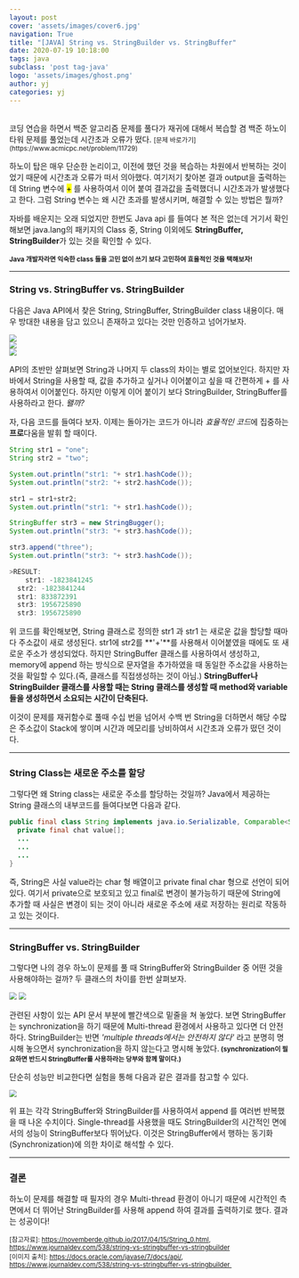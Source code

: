 ```yaml
---
layout: post
cover: 'assets/images/cover6.jpg'
navigation: True
title: "[JAVA] String vs. StringBuilder vs. StringBuffer" 
date: 2020-07-19 10:18:00
tags: java
subclass: 'post tag-java'
logo: 'assets/images/ghost.png'
author: yj
categories: yj
---
```


<br>
코딩 연습을 하면서 백준 알고리즘 문제를 풀다가 재귀에 대해서 복습할 겸 백준 하노이 타워 문제를 풀었는데 시간초과 오류가 떴다. <small> [문제 바로가기](https://www.acmicpc.net/problem/11729) </small> 

하노이 탑은 매우 단순한 논리이고, 이전에 했던 것을 복습하는 차원에서 반복하는 것이었기 때문에 시간초과 오류가  떠서 의아했다. 여기저기 찾아본 결과 output을 출력하는데 String 변수에 <mark>+</mark> 를 사용하여서 이어 붙여 결과값을 출력했더니 시간초과가 발생했다고 한다. 그럼 String 변수는 왜 시간 초과를 발생시키며, 해결할 수 있는 방법은 뭘까? 

자바를 배운지는 오래 되었지만 한번도 Java api 를 들여다 본 적은 없는데 거기서 확인해보면 java.lang의 패키지의 Class 중, String 이외에도 **StringBuffer, StringBuilder**가 있는 것을 확인할 수 있다. 

**<small>Java 개발자라면 익숙한 class 들을 고민 없이 쓰기 보다 고민하여 효율적인 것을 택해보자!</small>**



---



### String vs. StringBuffer vs. StringBuilder 

다음은 Java API에서 찾은 String, StringBuffer, StringBuilder class 내용이다. 매우 방대한 내용을 담고 있으니 존재하고 있다는 것만 인증하고 넘어가보자. 

<img src="https://user-images.githubusercontent.com/63405904/113874297-9dc7e300-97f0-11eb-9525-8538f6c91ff5.png" style="zoom:80%;" />



<br>

<img src="https://user-images.githubusercontent.com/63405904/113874434-c18b2900-97f0-11eb-9d64-d2a9910dea23.png" style="zoom:80%;" />



<br>

<img src="https://user-images.githubusercontent.com/63405904/113874481-ccde5480-97f0-11eb-9546-d366c2923b2e.png" style="zoom:80%;" />



API의 초반만 살펴보면 String과 나머지 두 class의 차이는 별로 없어보인다. 하지만 자바에서 String을 사용할 때, 값을 추가하고 싶거나 이어붙이고 싶을 때 간편하게 + 를 사용하여서 이어붙인다. 하지만 이렇게 이어 붙이기 보다 StringBuilder, StringBuffer를 사용하라고 한다. *왤까?* 



자, 다음 코드를 들여다 보자. 이제는 돌아가는 코드가 아니라 *효율적인 코드*에 집중하는 **프로**다움을 발휘 할 때이다. 

```java
String str1 = "one";
String str2 = "two";

System.out.println("str1: "+ str1.hashCode());
System.out.println("str2: "+ str2.hashCode());

str1 = str1+str2;
System.out.println("str1: "+ str1.hashCode());

StringBuffer str3 = new StringBugger();
System.out.println("str3: "+ str3.hashCode());

str3.append("three");
System.out.println("str3: "+ str3.hashCode());

>RESULT:
	str1: -1823841245
  str2: -1823841244
  str1: 833872391
  str3: 1956725890
  str3: 1956725890

```



위 코드를 확인해보면, String 클래스로 정의한 str1 과 str1 는 새로운 값을 할당할 때마다 주소값이 새로 생성된다. str1에 str2를 **'+'**를 사용해서 이어붙였을 때에도 또 새로운 주소가 생성되었다. 하지만 StringBuffer 클래스를 사용하여서 생성하고, memory에 append 하는 방식으로 문자열을 추가하였을 때 동일한 주소값을 사용하는 것을 확일할 수 있다.(즉, 클래스를 직접생성하는 것이 아님.) **StringBuffer나 StringBuilder 클래스를 사용할 때는 String 클래스를 생성할 때 method와 variable들을 생성하면서 소요되는 시간이 단축된다.** 

이것이 문제를 재귀함수로 풀때 수십 번을 넘어서 수백 번 String을 더하면서 해당 수많은 주소값이 Stack에 쌓이며 시간과 메모리를 낭비하여서 시간초과 오류가 떴던 것이다. 



---



### String Class는 새로운 주소를 할당

그렇다면 왜 String class는 새로운 주소를 할당하는 것일까? Java에서 제공하는 String 클래스의 내부코드를 들여다보면 다음과 같다. 

```java
public final class String implements java.io.Serializable, Comparable<String>, CharSequence {
  private final chat value[]; 
  ...
  ...
  ...
}
```



즉, String은 사실 value라는 char 형 배열이고 private final char 형으로 선언이 되어 있다. 여기서 private으로 보호되고 있고 final로 변경이 불가능하기 때문에 String에 추가할 때 사실은 변경이 되는 것이 아니라 새로운 주소에 새로 저장하는 원리로 작동하고 있는 것이다. 



---



### StringBuffer vs. StringBuilder

그렇다면 나의 경우 하노이 문제를 풀 때 StringBuffer와 StringBuilder 중 어떤 것을 사용해야하는 걸까? 두 클래스의 차이를 한번 살펴보자. 



<img src="https://user-images.githubusercontent.com/63405904/113874560-e4b5d880-97f0-11eb-9128-09b7516f2a48.png" style="zoom:80%;" />



<img src="https://user-images.githubusercontent.com/63405904/113874646-f9926c00-97f0-11eb-8db4-143c02f89102.png" style="zoom:80%;" />



관련된 사항이 있는 API 문서 부분에 빨간색으로 밑줄을 쳐 놓았다. 보면 StringBuffer는 synchronization을 하기 때문에 Multi-thread 환경에서 사용하고 있다면 더 안전하다. StringBuilder는 반면 *'multiple threads에서는 안전하지 않다'* 라고 분명히 명시해 놓으면서 synchronization을 하지 않는다고  명시해 놓았다.**<small> (synchronization이 필요하면 반드시 StringBuffer를 사용하라는 당부와 함께 말이다.) </small>** 

단순히 성능만 비교한다면 실험을 통해 다음과 같은 결과를 참고할 수 있다. 

<img src="https://user-images.githubusercontent.com/63405904/113874722-0c0ca580-97f1-11eb-9e31-3509d138eef9.png" style="zoom:80%;" />



위 표는 각각 StringBuffer와 StringBuilder를 사용하여서 append 를 여러번 반복했을 때 나온 수치이다. Single-thread를 사용했을 때도 StringBuilder의 시간적인 면에서의 성능이 StringBuffer보다 뛰어났다. 이것은 StringBuffer에서 행하는 동기화(Synchronization)에 의한 차이로 해석할 수 있다. 

---



### 결론

하노이 문제를 해결할 때 필자의 경우 Multi-thread 환경이 아니기 때문에 시간적인 측면에서 더 뛰어난 StringBuilder를 사용해 append 하여 결과를 출력하기로 했다. 결과는 성공이다! 

















<small>[참고자료]: https://novemberde.github.io/2017/04/15/String_0.html, https://www.journaldev.com/538/string-vs-stringbuffer-vs-stringbuilder </small><br><small>[이미지 출처]: https://docs.oracle.com/javase/7/docs/api/, https://www.journaldev.com/538/string-vs-stringbuffer-vs-stringbuilder </small>


